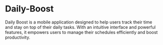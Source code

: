 # Daily-Boost
Daily Boost is a mobile application designed to help users track their time and stay on top of their daily tasks. With an intuitive interface and powerful features, it empowers users to manage their schedules efficiently and boost productivity.
